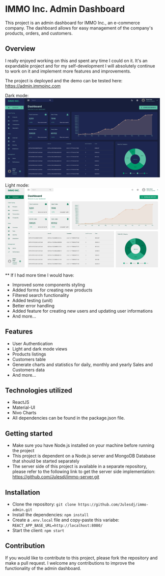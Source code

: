 # IMMO Inc. Admin Dashboard

This project is an admin dashboard for IMMO Inc., an e-commerce company. The dashboard allows for easy management of the company's products, orders, and customers.

## Overview

I really enjoyed working on this and spent any time I could on it. It's an expandable project and for my self-development I will absolutely continue to work on it and implement more features and improvements.

The project is deployed and the demo can be tested here: <https://admin.immoinc.com>

Dark mode:
![Dashboard dark version screenshot](./public/screenshot-dark-mode.png)

Light mode:
![Dashboard light version screenshot](./public/screenshot-light-mode.png)

\*\* If I had more time I would have:

* Improved some components styling
* Added forms for creating new products
* Filtered search functionality
* Added testing (unit)
* Better error handling
* Added feature for creating new users and updating user informations
* And more...

## Features

* User Authentication
* Light and dark mode views
* Products listings
* Customers table
* Generate charts and statistics for daily, monthly and yearly Sales and Customers data
* And more...

## Technologies utilized

* ReactJS
* Material-UI
* Nivo Charts
* All dependencies can be found in the package.json file.

## Getting started

* Make sure you have Node.js installed on your machine before running the project
* This project is dependent on a Node.js server and MongoDB Database that should be started separately
* The server side of this project is available in a separate repository, please refer to the following link to get the server side implementation: <https://github.com/Julesdj/immo-server.git>

## Installation

* Clone the repository: `git clone https://github.com/Julesdj/immo-admin.git`
* Install the dependencies: `npm install`
* Create a `.env.local` file and copy-paste this variabe: `REACT_APP_BASE_URL=http://localhost:8080/`
* Start the client: `npm start`

## Contribution

If you would like to contribute to this project, please fork the repository and make a pull request. I welcome any contributions to improve the functionality of the admin dashboard.

